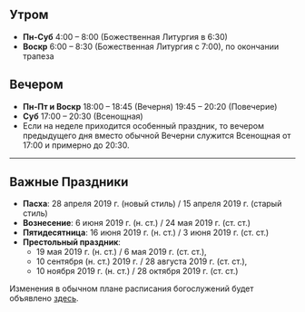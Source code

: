 ## Утром
- **Пн-Суб** 4:00 – 8:00 (Божественная Литургия в 6:30)
- **Воскр** 6:00 – 8:30 (Божественная Литургия с 7:00), по окончании трапеза

## Вечером
- **Пн-Пт и Воскр** 18:00 – 18:45 (Вечерня) 19:45 – 20:20 (Повечерие)
- **Суб** 17:00 – 20:30 (Всенощная)
- Если на неделе приходится особенный праздник, то вечером предыдущего дня вместо обычной Вечерни служится Всенощная от 17:00 и примерно до 20:30.

<hr>

## Важные Праздники
- **Пасха**: 28 апреля 2019 г. (новый стиль) / 15 апреля 2019 г. (старый стиль)
- **Вознесение**: 6 июня 2019 г. (н. ст.) / 24 мая 2019 г. (ст. ст.)
- **Пятидесятница**: 16 июня 2019 г. (н. ст.) / 3 июня 2019 г. (ст. ст.)
- **Престольный праздник**:
  - 19 мая 2019 г. (н. ст.) / 6 мая 2019 г. (ст. ст.),
  - 10 сентября (н. ст.) 2019 г. / 28 августа 2019 г. (ст. ст.),
  - 10 ноября 2019 г. (н. ст.) / 28 октября 2019 г. (ст. ст.)

Изменения в обычном плане расписания богослужений будет объявлено [здесь](https://www.hiobmon.org/ru/news/).